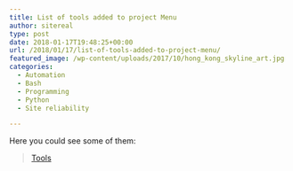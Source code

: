```yaml
---
title: List of tools added to project Menu
author: sitereal
type: post
date: 2018-01-17T19:48:25+00:00
url: /2018/01/17/list-of-tools-added-to-project-menu/
featured_image: /wp-content/uploads/2017/10/hong_kong_skyline_art.jpg
categories:
  - Automation
  - Bash
  - Programming
  - Python
  - Site reliability

---
```

Here you could see some of them:

<blockquote class="wp-embedded-content" data-secret="51rJP1tOBu">
  <p>
    <a href="http://sitereliabilityengineer.net/tools/">Tools</a>
  </p>
</blockquote>